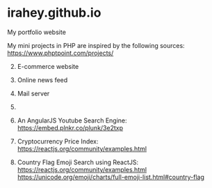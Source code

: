 # irahey.github.io
My portfolio website


My mini projects in PHP are inspired by the following sources:
https://www.phptpoint.com/projects/


2. E-commerce website
3. Online news feed
4. Mail server
5. 

4. An AngularJS Youtube Search Engine: 
        https://embed.plnkr.co/plunk/3e2txp
5. Cryptocurrency Price Index: 
        https://reactjs.org/community/examples.html
6. Country Flag Emoji Search using ReactJS: 
        https://reactjs.org/community/examples.html
        https://unicode.org/emoji/charts/full-emoji-list.html#country-flag  
